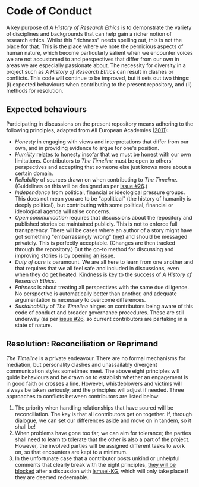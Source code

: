 # Code of Conduct
A key purpose of _A History of Research Ethics_ is to demonstrate the variety of disciplines and backgrounds that can help gain a richer notion of research ethics. Whilst this "richness" needs spelling out, this is not the place for that. This is the place where we note the pernicious aspects of human nature, which become particularly salient when we encounter voices we are not accustomed to and perspectives that differ from our own in areas we are especially passionate about. The necessity for diversity in a project such as _A History of Research Ethics_ can result in clashes or conflicts. This code will continue to be improved, but it sets out two things: (i) expected behaviours when contributing to the present repository, and (ii) methods for resolution.
## Expected behaviours
Participating in discussions on the present repository means adhering to the following principles, adapted from All European Academies ([2011](https://allea.org/portfolio-item/the-european-code-of-conduct-for-research-integrity-2/)):
* _Honesty_ in engaging with views and interpretations that differ from our own, and in providing evidence to argue for one's position.
* _Humility_ relates to honesty insofar that we must be honest with our own limitations. Contributors to _The Timeline_ must be open to others' perspectives and accepting that someone else just knows more about a certain domain.
* _Reliability_ of sources drawn on when contributing to _The Timeline_. (Guidelines on this will be designed as per [issue #26](https://github.com/Ismael-KG/A-History-of-Research-Ethics/issues/26).)
* _Independence_ from political, financial or ideological pressure groups. This does not mean you are to be "apolitical" (the history of humanity is deeply political), but contributing with some political, financial or ideological agenda will raise concerns.
* _Open communication_ requires that discussions about the repository and published stories be maintained publicly. This is not to enforce full transparency. There will be cases where an author of a story might have got something "embarrassingly wrong" ([me](https://github.com/Ismael-KG)) and should be messaged privately. This is perfectly acceptable. (Changes are then tracked through the repository.) But the go-to method for discussing and improving stories is by opening [an issue](https://github.com/Ismael-KG/A-History-of-Research-Ethics/issues).
* _Duty of care_ is paramount. We are all here to learn from one another and that requires that we all feel safe and included in discussions, even when they do get heated. Kindness is key to the success of _A History of Research Ethics_.
* _Fairness_ is about treating all perspectives with the same due diligence. No perspective is automatically better than another, and adequate argumentation is necessary to overcome differences.
* _Sustainability_ of _The Timeline_ hinges on contributors being aware of this code of conduct and broader governance procedures. These are still underway (as per [issue #26](https://github.com/Ismael-KG/A-History-of-Research-Ethics/issues/26), so current contributors are partaking in a state of nature.
## Resolution: Reconciliation or Reprimand
_The Timeline_ is a private endeavour. There are no formal mechanisms for mediation, but personality clashes and unassailably divergent communication styles sometimes meet. The above eight principles will guide behaviours and be drawn on to establish whether an engagement is in good faith or crosses a line. However, whistleblowers and victims will always be taken seriously, and the principles will adjust if needed. Three approaches to conflicts between contributors are listed below:
1. The priority when handling relationships that have soured will be reconciliation. The key is that all contributors get on together. If, through dialogue, we can set our differences aside and move on in tandem, so it shall be!
2. When problems have gone too far, we can aim for tolerance; the parties shall need to learn to tolerate that the other is also a part of the project. However, the involved parties will be assigned different tasks to work on, so that encounters are kept to a minimum.
3. In the unfortunate case that a contributor posts unkind or unhelpful comments that clearly break with the eight principles, [they will be blocked](https://docs.github.com/en/communities/maintaining-your-safety-on-github/blocking-a-user-from-your-personal-account) after a discussion with [Ismael-KG](https://github.com/Ismael-KG), which will only take place if they are deemed redeemable.
